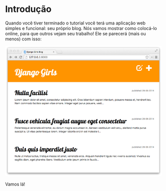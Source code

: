# Introdução

Quando você tiver terminado o tutorial você terá uma aplicação web simples e funcional: seu próprio blog. Nós vamos mostrar como colocá-lo online, para que outros vejam seu trabalho! Ele se parecerá \(mais ou menos\) com isso:



![](.gitbook/assets/2.png)

Vamos lá!

